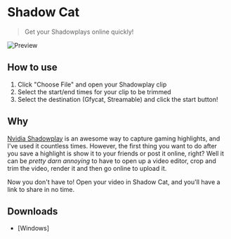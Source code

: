 # Shadow Cat

> Get your Shadowplays online quickly! 

![Preview](https://cdn.discordapp.com/attachments/451900905856696320/504052929586659358/unknown.png)

## How to use

1) Click "Choose File" and open your Shadowplay clip
2) Select the start/end times for your clip to be trimmed
3) Select the destination (Gfycat, Streamable) and click the start button!

## Why

[Nvidia Shadowplay](https://www.nvidia.com/en-us/geforce/geforce-experience/shadowplay/) is an awesome way to capture gaming highlights, and I've used it countless times. However, the first thing you want to do after you save a highlight is show it to your friends or post it online, right? Well it can be *pretty darn annoying* to have to open up a video editor, crop and trim the video, render it and then go online to upload it.

Now you don't have to! Open your video in Shadow Cat, and you'll have a link to share in no time.


## Downloads

* [Windows]